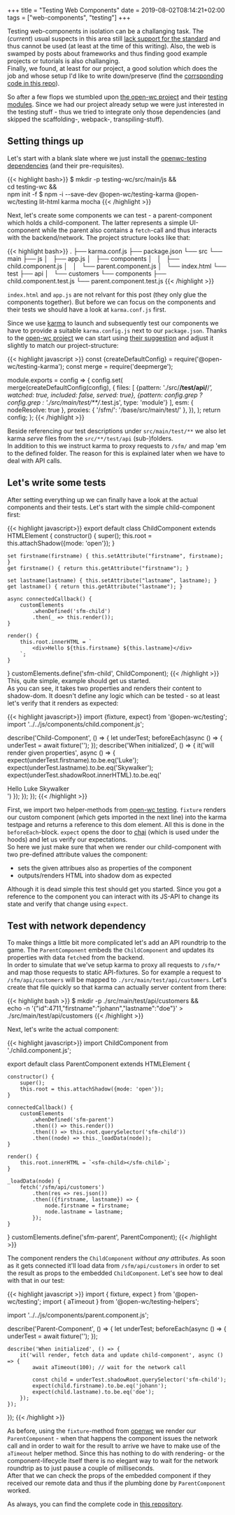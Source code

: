 +++
title = "Testing Web Components"
date = 2019-08-02T08:14:21+02:00
tags = ["web-components", "testing"]
+++

Testing web-components in isolation can be a challanging task. The (_current_) usual suspects in this area still [lack support for the standard](https://github.com/jsdom/jsdom/issues/1030) and thus cannot be used (at least at the time of this writing). Also, the web is swamped by posts about frameworks and thus finding good example projects or tutorials is also challanging.<br/>
Finally, we found, at least for our project, a good solution which does the job and whose setup I'd like to write down/preserve (find the [corrsponding code in this repo][repo]).
<!--more-->
So after a few flops we stumbled upon [the open-wc project][openwc] and their [testing modules][openwc-testing]. Since we had our project already setup we were just interested in the testing stuff - thus we tried to integrate only those dependencies (and skipped the scaffolding-, webpack-, transpiling-stuff).<br/>

## Setting things up

Let's start with a blank slate where we just install the [openwc-testing dependencies](https://open-wc.org/testing/testing-karma.html#default-configuration) (and their pre-requisites).

{{< highlight bash>}}
$ mkdir -p testing-wc/src/main/js && \
    cd testing-wc && \
    npm init -f
$ npm -i --save-dev @open-wc/testing-karma @open-wc/testing lit-html karma mocha 
{{< /highlight >}}

Next, let's create some components we can test - a parent-component which holds a child-component. The latter represents a simple UI-component while the parent also contains a `fetch`-call and thus interacts with the backend/network. The project structure looks like that:

{{< highlight bash>}}
.
├── karma.conf.js
├── package.json
└── src
    └── main
        ├── js
        │   ├── app.js
        │   ├── components
        │   │   ├── child.component.js
        │   │   └── parent.component.js
        │   └── index.html
        └── test
            ├── api
            │   └── customers
            └── components
                ├── child.component.test.js
                └── parent.component.test.js
{{< /highlight >}}

`index.html` and `app.js` are not relvant for this post (they only glue the components together). But before we can focus on the components and their tests we should have a look at `karma.conf.js` first.

Since we use [karma][karma] to launch and subsequently test our components we have to provide a suitable `karma.config.js` next to our `package.json`. Thanks to the [open-wc project][openwc] we can start using [their suggestion](https://open-wc.org/testing/testing-karma.html#manual-setup) and adjust it slightly to match our project-structure:

{{< highlight javascript >}}
const {createDefaultConfig} = require('@open-wc/testing-karma');
const merge = require('deepmerge');

module.exports = config => {
    config.set(
            merge(createDefaultConfig(config), {
                files: [
                    {pattern: './src/**/test/api/**/*', watched: true, included: false, served: true},
                    {pattern: config.grep ? config.grep : './src/main/test/**/*.test.js', type: 'module'}
                ],
            esm: {
                nodeResolve: true
            },
            proxies: {
                '/sfm/': '/base/src/main/test/'
            },
        }),
    );
    return config;
};
{{< /highlight >}}

Beside referencing our test descriptions under `src/main/test/**` we also let karma _serve_ files from the `src/**/test/api` (sub-)folders.<br/>
In addition to this we instruct karma to proxy requests to `/sfm/` and map 'em to the defined folder. The reason for this is explained later when we have to deal with API calls.

## Let's write some tests

After setting everything up we can finally have a look at the actual components and their tests. Let's start with the simple child-component first:

{{< highlight javascript>}}
export default class ChildComponent extends HTMLElement {
    constructor() {
        super();
        this.root = this.attachShadow({mode: 'open'});
    }

    set firstname(firstname) { this.setAttribute("firstname", firstname); }
    get firstname() { return this.getAttribute("firstname"); }

    set lastname(lastname) { this.setAttribute("lastname", lastname); }
    get lastname() { return this.getAttribute("lastname"); }

    async connectedCallback() {
        customElements
            .whenDefined('sfm-child')
            .then(_ => this.render());
    }

    render() {
        this.root.innerHTML = `
            <div>Hello ${this.firstname} ${this.lastname}</div>
        `;
    }
}
customElements.define('sfm-child', ChildComponent);
{{< /highlight >}}
This, quite simple, example should get us started.<br/> 
As you can see, it takes two properties and renders their content to shadow-dom. It doesn't define any logic which can be tested - so at least let's verify that it renders as expected:

{{< highlight javascript>}}
import {fixture, expect} from '@open-wc/testing';
import '../../js/components/child.component.js';

describe('Child-Component', () => {
    let underTest;
    beforeEach(async () => {
        underTest = await fixture('<sfm-child firstname="Luke" lastname="Skywalker"></sfm-child>');
    });
    describe('When initialized', () => {
        it('will render given properties', async () => {
            expect(underTest.firstname).to.be.eq('Luke');
            expect(underTest.lastname).to.be.eq('Skywalker');
            expect(underTest.shadowRoot.innerHTML).to.be.eq('<div>Hello Luke Skywalker</div>')
        });
    });
});
{{< /highlight >}}

First, we import two helper-methods from [open-wc testing][openwc-testing]. `fixture` renders our custom component (which gets imported in the next line) into the karma testpage and returns a reference to this dom element. All this is done in the `beforeEach`-block. `expect` opens the door to [chai][chai] (which is used under the hoods) and let us verify our expectations.<br/>
So here we just make sure that when we render our child-component with two pre-defined attribute values the component:

- sets the given attribues also as properties of the component
- outputs/renders HTML into shadow dom as expected

Although it is dead simple this test should get you started. Since you got a reference to the component you can interact with its JS-API to change its state and verify that change using `expect`. 

## Test with network dependency

To make things a little bit more complicated let's add an API roundtrip to the game. The `ParentComponent` embeds the `ChildComponent` and updates its properties with data `fetch`ed from the backend.<br/>
In order to simulate that we've setup karma to proxy all requests to `/sfm/*` and map those requests to static API-fixtures. So for example a request to `/sfm/api/customers` will be mapped to `./src/main/test/api/customers`. Let's create that file quickly so that karma can actually server content from there:

{{< highlight bash >}}
$ mkdir -p ./src/main/test/api/customers && \
    echo -n '{"id":4711,"firstname":"johann","lastname":"doe"}' > ./src/main/test/api/customers 
{{< /highlight >}}

Next, let's write the actual component:

{{< highlight javascript>}}
import ChildComponent from './child.component.js';

export default class ParentComponent extends HTMLElement {

    constructor() {
        super();
        this.root = this.attachShadow({mode: 'open'});
    }

    connectedCallback() {
        customElements
            .whenDefined('sfm-parent')
            .then(() => this.render())
            .then(() => this.root.querySelector('sfm-child'))
            .then((node) => this._loadData(node));
    }

    render() {
        this.root.innerHTML = `<sfm-child></sfm-child>`;
    }

    _loadData(node) {
        fetch('/sfm/api/customers')
            .then(res => res.json())
            .then(({firstname, lastname}) => {
                node.firstname = firstname;
                node.lastname = lastname;
            });
    }
}
customElements.define('sfm-parent', ParentComponent);
{{< /highlight >}}

The component renders the `ChildComponent` _without any attributes_. As soon as it gets connected it'll load data from `/sfm/api/customers` in order to set the result as props to the embedded `ChildComponent`. Let's see how to deal with that in our test:

{{< highlight javascript >}}
import { fixture, expect } from '@open-wc/testing';
import { aTimeout } from '@open-wc/testing-helpers';

import '../../js/components/parent.component.js';

describe('Parent-Component', () => {
    let underTest;
    beforeEach(async () => {
        underTest = await fixture('<sfm-parent></sfm-parent>');
    });

    describe('When initialized', () => {
        it('will render, fetch data and update child-component', async () => {
            await aTimeout(100); // wait for the network call

            const child = underTest.shadowRoot.querySelector('sfm-child');
            expect(child.firstname).to.be.eq('johann');
            expect(child.lastname).to.be.eq('doe');
        });
    });
});
{{< /highlight >}}

As before, using the `fixture`-method from [openwc][openwc-testing] we render our `ParentComponent` - when that happens the component issues the network call and in order to wait for the result to arrive we have to make use of the `aTimeout` helper method. Since this has nothing to do with rendering- or the component-lifecycle itself there is no elegant way to wait for the network roundtrip as to just pause a couple of milliseconds.<br/>
After that we can check the props of the embedded component if they received our remote data and thus if the plumbing done by `ParentComponent` worked.

As always, you can find the complete code in [this repository][repo].


[rollup]:http://rollupjs.org/
[openwc-testing]:https://open-wc.org/testing/
[openwc]:https://open-wc.org/
[puppeteer]:https://pptr.dev/
[karma]:http://karma-runner.github.io/latest/index.html
[mocha]:https://mochajs.org/
[chai]:https://www.chaijs.com/api/
[repo]:https://github.com/schoeffm/testing-web-components
